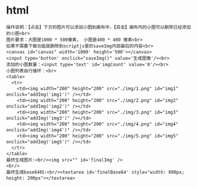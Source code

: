 # html
 <script type="text/javascript" src='./fabric.min.js'></script>
    操作说明：【点击】下方的图片可以添加小图到画布中，【双击】画布内的小图可以删除已经添加的小图<br>
    图片要求：大图是1000 * 500像素， 小图是400 * 400 像素<br>
    如果不需要下载功能就删除到scriptjs里的saveImg内部最后的内容<br>
    <canvas id="canvas" width='1000' height='500'></canvas>  
    <input type='button' onclick="saveImg()" value='生成图像'/><br>
    添加的小图数量：<input type='text' id='imgCount' value='0'/><br>
    小图列表自行循环：<br>
    <table>
      <tr>
        <td><img width="200" height="200" src="./img/1.png" id="img1" onclick="addImg('img1')" /></td>
        <td><img width="200" height="200" src="./img/2.png" id="img2" onclick="addImg('img2')" /></td>
        <td><img width="200" height="200" src="./img/3.png" id="img3" onclick="addImg('img3')" /></td>
        <td><img width="200" height="200" src="./img/4.png" id="img4" onclick="addImg('img4')" /></td>
        <td><img width="200" height="200" src="./img/5.png" id="img5" onclick="addImg('img5')" /></td>
      </tr>
    </table>
    最终生成图片:<br/><img src="" id='finalImg' />
    <br/>
    最终生成base64码:<br/><textarea id='finalBase64' style="width: 800px; height: 200px"></textarea>
  <script type="text/javascript" src='./script.js'></script>

